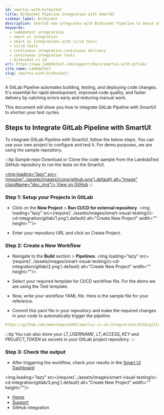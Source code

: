 ```yaml
---
id: smartui-with-bitbucket
title: Bitbucket Pipeline Integration with SmartUI
sidebar_label: Bitbucket
description: SmartUI now integrates with Bitbucket Pipeline to boost your go-to market delivery. Perform automated cross browser testing with SmartUI to ensure your development code renders seamlessly providing 3000+ real browsers running through machines.
keywords:
  - lambdatest integrations
  - smart ui integration
  - smart ui integrations with ci/cd tools
  - ci/cd tools
  - continuous integration,continuous delivery
  - continuous integration tools
  - bitbucket ci cd
url: https://www.lambdatest.com/support/docs/smartui-with-gitlab/
site_name: LambdaTest
slug: smartui-with-bitbucket/
---
```


<script type="application/ld+json"
      dangerouslySetInnerHTML={{ __html: JSON.stringify({
       "@context": "https://schema.org",
        "@type": "BreadcrumbList",
        "itemListElement": [{
          "@type": "ListItem",
          "position": 1,
          "name": "LambdaTest",
          "item": "https://www.lambdatest.com"
        },{
          "@type": "ListItem",
          "position": 2,
          "name": "Support",
          "item": "https://www.lambdatest.com/support/docs/"
        },{
          "@type": "ListItem",
          "position": 3,
          "name": "Bitbucket Pipeline Integration",
          "item": "https://www.lambdatest.com/support/docs/smartui-with-bitbucket/"
        }]
      })
    }}
></script>
A GitLab Pipeline automates building, testing, and deploying code changes. It's essential for rapid development, improved code quality, and faster delivery by catching errors early and reducing manual work.

This document will show you how to integrate GitLab Pipeline with SmartUI to shorten your test cycles.

## Steps to Integrate GitLab Pipeline with SmartUI
To integrate GitLab Pipeline with SmartUI, follow the below steps. You can use your own project to configure and test it. For demo purposes, we are using the sample repository.

:::tip Sample repo
Download or Clone the code sample from the LambdaTest GitHub repository to run the tests on the SmartUI.

<a href="https://github.com/amanchopra1905/smartui-ci-cd-integrations/tree/gitlab" target="_blank" className="github__anchor"><img loading="lazy" src={require('../assets/images/icons/github.png').default} alt="Image" className="doc_img"/> View on GitHub</a>
:::

### Step 1: Setup your Projects in GitLab
- Click on the **New Project** > **Run CI/CD for external repository**.
<img loading="lazy" src={require('../assets/images/smart-visual-testing/ci-cd-integration/gitlab/1.png').default} alt="Create New Project" width="" height=""/>

- Enter your repository URL and click on Create Project.

### Step 2: Create a New Workflow
-  Navigate to the **Build** section > **Pipelines**.
<img loading="lazy" src={require('../assets/images/smart-visual-testing/ci-cd-integration/gitlab/2.png').default} alt="Create New Project" width="" height=""/>

- Select your required template for CI/CD workflow file. For the demo we are using the Test template.
- Now, write your workflow YAML file. Here is the sample file for your reference.
- Commit this yaml file in your repository and make the required changes in your code to automatically trigger the pipeline.

```yaml reference title=".gitlab-ci.yml"
https://github.com/amanchopra1905/smartui-ci-cd-integrations/blob/gitlab/.gitlab-ci.yml
```

:::tip
You can also store your *LT_USERNAME*, *LT_ACCESS_KEY* and *PROJECT_TOKEN* as secrets in your GitLab project repository.
:::

### Step 3: Check the output

- After triggering the workflow, check your results in the [Smart UI Dashboard](https://smartui.lambdatest.com/projects)

<img loading="lazy" src={require('../assets/images/smart-visual-testing/ci-cd-integration/gitlab/3.png').default} alt="Create New Project" width="" height=""/>

<nav aria-label="breadcrumbs">
  <ul className="breadcrumbs">
    <li className="breadcrumbs__item">
      <a className="breadcrumbs__link" href="https://www.lambdatest.com">
        Home
      </a>
    </li>
    <li className="breadcrumbs__item">
      <a className="breadcrumbs__link" target="_self" href="https://www.lambdatest.com/support/docs/">
        Support
      </a>
    </li>
    <li className="breadcrumbs__item breadcrumbs__item--active">
      <span className="breadcrumbs__link">
        GitHub Integration
      </span>
    </li>
  </ul>
</nav>